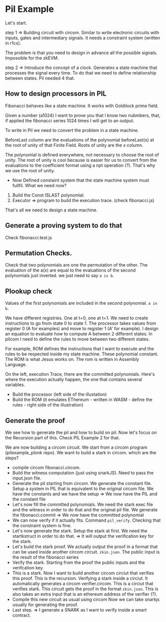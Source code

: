 # Pil Example

Let's start. 

step 1 => Building circuit with circom. Similar to write electronic circuits with inputs, gates and intermediary signals. It needs a constraint system (written in r1cs). 

The problem is that you need to design in advance all the possible signals. Impossible for the zkEVM. 

step 2 => Introduce the concept of a clock. Generates a state machine that processes the signal every time. To do that we need to define relationship between states. Pil needed 4 that. 

## How to design processors in PIL

Fibonacci behaves like a state machine. It works with Goldilock prime field. 

Given a number (a1024) I want to prove you that I know two nubmbers, that, if applied the fibonacci series 1024 times I will get to an output. 

To write in Pil we need to convert the problem in a state machine. 

BeforeLast column are the evaluations of the polynomial beforeLast(x) at the root of unity of that Finite Field. Roots of unity are the x column. 

The polynomial is defined everywhere, not necessary to choose the root of unity. The root of unity is cool because is easier for us to convert from the evaluations to the coefficient format using a npt operation (?). That's why we use the root of unity. 

- Now Defined constaint system that the state machine system must fullfil. What we need now? 

1. Build the Const ISLAST polynomial.
2. Executor => program to build the execution trace. (check fibonacci.js)

That's all we need to design a state machine. 

## Generate a proving system to do that

Check fibonacci.test.js

## Permutation Checks. 

Check that two polynomials are one the permutation of the other. The evaluation of the a(x) are equal to the evaluations of the second polynomials just inverted. we just need to say `a is b`.

## Plookup check

Values of the first polynomials are included in the second polynomial. `a in b`. 


We have different registries. One at t=0, one at t=1. We need to create instructions to go from state 0 to state 1. 
The processor takes values from register 0 (A for examples) and move to register 1 (A' for example). I design an equation to evaluate how to compute A between 2 different states. In pilcom I need to define the rules to move between two different states.

For example, ROM defines the instructions that I want to execute and the rules to be respected inside my state machine. These polynomial constant. 
The ROM is what Jesus works on. The rom is written in Assembly Language. 

On the left, execution Trace, there are the committed polynomials. Here's where the execution actually happen, the one that contains several variables.  

- Build the processor (left side of the illustation)
- Build the ROM (it emulates EThereum - written in WASM - define the rules - right side of the illustration)

## Generate the proof

We see how to generate the pil and how to build on pil. Now let's focus on the Recursion part of this. Check PIL Example 2 for that. 

We are now building a circom circuit. We start from a circom program (pilexample_plonk repo). We want to build a stark in circom. which are the steps?

- compile circom fibonacci.circom. 
- Build the witness computation (just using snarkJS). Need to pass the input.json file. 
- Generate the pil starting from circom. We generate the constant file. Setup a system in PIL that is equivalent to the original circom file. We have the constants and we have the setup => We now have the PIL and the constant file
- Let's now fill the committed polynomials. We need the stark exec file and the witness in order to do that and the original pil file. We generate the fibonacci.commit => We now have the committed polynomial
- We can now verify if it actually fits. Command `pil_verify`. Checking that the constraint system is fine. 
- Let's now generate the stark. Setup the stark at first. We need the startkstruct in order to do that. => It will output the verification key for the stark. 
- Let's build the stark proof. We actually output the proof in a format that can be used inside another circom circuit. `zkin.json`. The public input is the result of the fibonacci series
- Verify the stark. Starting from the proof the public inputs and the verifcation key. 
- This is a stark. Now I want to build another circom circiut that verifies this proof. This is the recursion. Verifying a stark inside a circiut. It automatically generates a circom verifier.circom. This is a circiut that verifies stark. This circuit gets the proof in the format `zkin.json`. This is also takes an extra input that is an ethereum address of the verifier (?).
- Compile this new circuit as usual using circom
Now we can take snarkjs usually for generating the proof. 
- Last step. => I generate a SNARK as I want to verify inside a smart contract.
